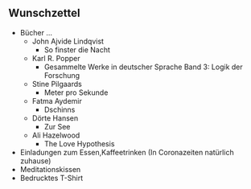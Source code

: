 ## Wunschzettel
* Bücher ...
  * John Ajvide Lindqvist
    * So finster die Nacht
  * Karl R. Popper
    * Gesammelte Werke in deutscher Sprache Band 3: Logik der Forschung
  * Stine Pilgaards
    * Meter pro Sekunde
  * Fatma Aydemir  
    * Dschinns 
  * Dörte Hansen
    * Zur See
  * Ali Hazelwood 
    * The Love Hypothesis
* Einladungen zum Essen,Kaffeetrinken (In Coronazeiten natürlich zuhause)
* Meditationskissen
* Bedrucktes T-Shirt
